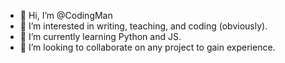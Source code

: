 - 👋 Hi, I’m @CodingMan
- 👀 I’m interested in writing, teaching, and coding (obviously).
- 🌱 I’m currently learning Python and JS.
- 💞️ I’m looking to collaborate on any project to gain experience.


<!---
FlipThatPancake/FlipThatPancake is a ✨ special ✨ repository because its `README.md` (this file) appears on your GitHub profile.
You can click the Preview link to take a look at your changes.
- 📫 How to reach me -> add comment anywhere on my profile
--->
